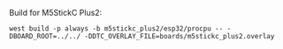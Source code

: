 Build for M5StickC Plus2:

```
west build -p always -b m5stickc_plus2/esp32/procpu -- -DBOARD_ROOT=../../ -DDTC_OVERLAY_FILE=boards/m5stickc_plus2.overlay
```

